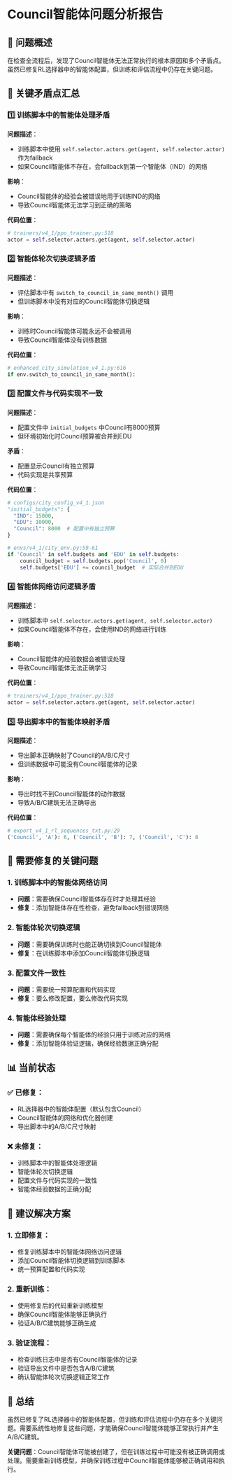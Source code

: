 # Council智能体问题分析报告

## 🎯 问题概述

在检查全流程后，发现了Council智能体无法正常执行的根本原因和多个矛盾点。虽然已修复RL选择器中的智能体配置，但训练和评估流程中仍存在关键问题。

## 🚨 关键矛盾点汇总

### 1️⃣ **训练脚本中的智能体处理矛盾**

**问题描述**：
- 训练脚本中使用 `self.selector.actors.get(agent, self.selector.actor)` 作为fallback
- 如果Council智能体不存在，会fallback到第一个智能体（IND）的网络

**影响**：
- Council智能体的经验会被错误地用于训练IND的网络
- 导致Council智能体无法学习到正确的策略

**代码位置**：
```python
# trainers/v4_1/ppo_trainer.py:518
actor = self.selector.actors.get(agent, self.selector.actor)
```

### 2️⃣ **智能体轮次切换逻辑矛盾**

**问题描述**：
- 评估脚本中有 `switch_to_council_in_same_month()` 调用
- 但训练脚本中没有对应的Council智能体切换逻辑

**影响**：
- 训练时Council智能体可能永远不会被调用
- 导致Council智能体没有训练数据

**代码位置**：
```python
# enhanced_city_simulation_v4_1.py:616
if env.switch_to_council_in_same_month():
```

### 3️⃣ **配置文件与代码实现不一致**

**问题描述**：
- 配置文件中 `initial_budgets` 中Council有8000预算
- 但环境初始化时Council预算被合并到EDU

**矛盾**：
- 配置显示Council有独立预算
- 代码实现是共享预算

**代码位置**：
```python
# configs/city_config_v4_1.json
"initial_budgets": {
  "IND": 15000,
  "EDU": 10000,
  "Council": 8000  # 配置中有独立预算
}

# envs/v4_1/city_env.py:59-61
if 'Council' in self.budgets and 'EDU' in self.budgets:
    council_budget = self.budgets.pop('Council', 0)
    self.budgets['EDU'] += council_budget  # 实际合并到EDU
```

### 4️⃣ **智能体网络访问逻辑矛盾**

**问题描述**：
- 训练脚本中 `self.selector.actors.get(agent, self.selector.actor)`
- 如果Council智能体不存在，会使用IND的网络进行训练

**影响**：
- Council智能体的经验数据会被错误处理
- 导致Council智能体无法正确学习

**代码位置**：
```python
# trainers/v4_1/ppo_trainer.py:518
actor = self.selector.actors.get(agent, self.selector.actor)
```

### 5️⃣ **导出脚本中的智能体映射矛盾**

**问题描述**：
- 导出脚本正确映射了Council的A/B/C尺寸
- 但训练数据中可能没有Council智能体的记录

**影响**：
- 导出时找不到Council智能体的动作数据
- 导致A/B/C建筑无法正确导出

**代码位置**：
```python
# export_v4_1_rl_sequences_txt.py:29
('Council', 'A'): 6, ('Council', 'B'): 7, ('Council', 'C'): 8
```

## 🔧 需要修复的关键问题

### 1. **训练脚本中的智能体网络访问**
- **问题**：需要确保Council智能体存在时才处理其经验
- **修复**：添加智能体存在性检查，避免fallback到错误网络

### 2. **智能体轮次切换逻辑**
- **问题**：需要确保训练时也能正确切换到Council智能体
- **修复**：在训练脚本中添加Council智能体切换逻辑

### 3. **配置文件一致性**
- **问题**：需要统一预算配置和代码实现
- **修复**：要么修改配置，要么修改代码实现

### 4. **智能体经验处理**
- **问题**：需要确保每个智能体的经验只用于训练对应的网络
- **修复**：添加智能体验证逻辑，确保经验数据正确分配

## 📊 当前状态

### ✅ **已修复**：
- RL选择器中的智能体配置（默认包含Council）
- Council智能体的网络和优化器创建
- 导出脚本中的A/B/C尺寸映射

### ❌ **未修复**：
- 训练脚本中的智能体处理逻辑
- 智能体轮次切换逻辑
- 配置文件与代码实现的一致性
- 智能体经验数据的正确分配

## 🎯 建议解决方案

### 1. **立即修复**：
- 修复训练脚本中的智能体网络访问逻辑
- 添加Council智能体切换逻辑到训练脚本
- 统一预算配置和代码实现

### 2. **重新训练**：
- 使用修复后的代码重新训练模型
- 确保Council智能体能够正确执行
- 验证A/B/C建筑能够正确生成

### 3. **验证流程**：
- 检查训练日志中是否有Council智能体的记录
- 验证导出文件中是否包含A/B/C建筑
- 确认智能体轮次切换逻辑正常工作

## 📝 总结

虽然已修复了RL选择器中的智能体配置，但训练和评估流程中仍存在多个关键问题。需要系统性地修复这些问题，才能确保Council智能体能够正常执行并产生A/B/C建筑。

**关键问题**：Council智能体可能被创建了，但在训练过程中可能没有被正确调用或处理。需要重新训练模型，并确保训练过程中Council智能体能够被正确调用和执行。


